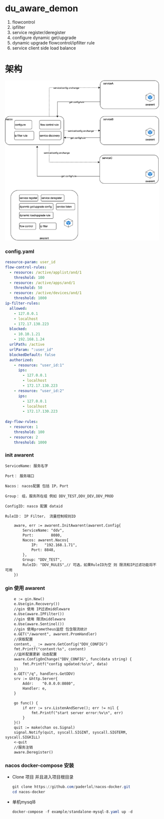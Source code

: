 # du_aware_demon
 1. flowcontrol 
 2. ipfilter 
 3. service register/deregister
 4. configure dynamic get/upgrade
 5. dynamic upgrade flowcontrol/ipfilter rule
 6.  service client side load balance


# 架构
![architecture](./dp_aware_demon.png)


### config.yaml

```yaml
resource-param: user_id
flow-control-rules:
  - resource: /active/applist/and/1
    threshold: 100
  - resource: /active/apps/and/1
    threshold: 50
  - resource: /active/devices/and/1
    threshold: 1000
ip-filter-rules:
  allowed:
    - 127.0.0.1
    - localhost
    - 172.17.130.223
  blocked:
    - 10.10.1.21
    - 192.168.1.24
  urlPath: /active
  urlParam: ":user_id"
  blockedDefault: false
  authorized:
    - resource: "user_id:1"
      ips:
        - 127.0.0.1
        - localhost
        - 172.17.130.223
    - resource: "user_id:2"
      ips:
        - 127.0.0.1
        - localhost
        - 172.17.130.223

day-flow-rules:
  - resource: 1
    threshold: 100
  - resource: 2
    threshold: 1000

```



### init awarent
 

	ServiceName: 服务名字 

	Port： 服务端口 
  
	Nacos： nacos配置 包括 IP，Port 
  
	Group： 组，服务所在组 例如 DDV_TEST,DDV_DEV,DDV_PROD 
  
	ConfigID: nasco 配置 dataid 
  
	RuleID： IP Filter， 流量控制规则ID 


```
	aware, err := awarent.InitAwarent(awarent.Config{
		ServiceName: "ddv",
		Port:        8080,
		Nacos: awarent.Nacos{
			IP:   "192.168.1.71",
			Port: 8848,
		},
		Group: "DDV_TEST",
		RuleID: "DDV_RULES",// 可选，如果RuleID为空 则 限流和IP过滤功能将不可用
	})
```



### gin 使用 awarent

```
    e := gin.New()
	e.Use(gin.Recovery())
	//gin 使用 IP过滤middleware
	e.Use(aware.IPFilter())
	//gin 使用 限流middleware
	e.Use(aware.Sentinel())
	//gin 使用prometheus监控 包含限流统计
	e.GET("/awarent", awarent.PromHandler)
	//获取配置  
	content, _ := aware.GetConfig("DDV_CONFIG")
	fmt.Printf("content:%s", content)
	//监听配置更新 动态配置
	aware.ConfigOnChange("DDV_CONFIG", func(data string) {
		fmt.Printf("config updated:%s\n", data)
	})
	e.GET("/q", handlers.GetDDV)
	srv := &http.Server{
		Addr:    "0.0.0.0:8080",
		Handler: e,
	}

	go func() {
		if err := srv.ListenAndServe(); err != nil {
			fmt.Printf("start server error:%v\n", err)
		}
	}()
	quit := make(chan os.Signal)
	signal.Notify(quit, syscall.SIGINT, syscall.SIGTERM, syscall.SIGKILL)
	<-quit
	//服务注销
	aware.Deregister()
```


### nacos docker-compose 安装

* Clone 项目 并且进入项目根目录

  ```powershell
  git clone https://github.com/paderlol/nacos-docker.git
  cd nacos-docker
  ```


* 单机mysql8 

  ```powershell
  docker-compose -f example/standalone-mysql-8.yaml up -d 
  ```
  

